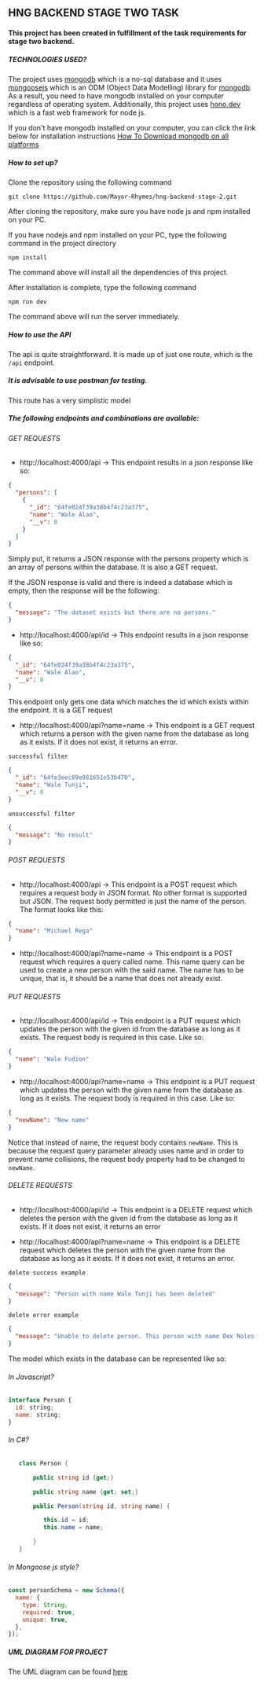 ## HNG BACKEND STAGE TWO TASK

#### This project has been created in fulfillment of the task requirements for stage two backend.

##### TECHNOLOGIES USED?

The project uses [mongodb](https://mongodb.com) which is a no-sql database and it uses [mongoosejs](https://mongoosejs.com) which is an ODM (Object Data Modelling) library for [mongodb](https://mongodb.com). As a result, you need to have mongodb installed on your computer regardless of operating system. Additionally, this project uses [hono.dev](https://hono.dev) which is a fast web framework for node js.

If you don't have mongodb installed on your computer, you can click the link below for installation instructions
[How To Download mongodb on all platforms](https://tutorial.techaltum.com/mongodb-installation.html)

##### How to set up?

Clone the repository using the following command

`git clone https://github.com/Mayor-Rhymes/hng-backend-stage-2.git`

After cloning the repository, make sure you have node js and npm installed on your PC.

If you have nodejs and npm installed on your PC, type the following command in the project directory

`npm install`

The command above will install all the dependencies of this project.

After installation is complete, type the following command

`npm run dev`

The command above will run the server immediately.

##### How to use the API

The api is quite straightforward. It is made up of just one route, which is the `/api` endpoint.

##### It is advisable to use postman for testing.

This route has a very simplistic model

##### The following endpoints and combinations are available:

###### GET REQUESTS

- http://localhost:4000/api -> This endpoint results in a json response like so:

```json
{
  "persons": [
    {
      "_id": "64fe024f39a38b4f4c23a375",
      "name": "Wale Alao",
      "__v": 0
    }
  ]
}
```

Simply put, it returns a JSON response with the persons property which is an array of persons within the database. It is also a GET request.

If the JSON response is valid and there is indeed a database which is empty, then the response will be the following:

```json
{
  "message": "The dataset exists but there are no persons."
}
```

- http://localhost:4000/api/id -> This endpoint results in a json response like so:

```json
{
  "_id": "64fe024f39a38b4f4c23a375",
  "name": "Wale Alao",
  "__v": 0
}
```

This endpoint only gets one data which matches the id which exists within the endpoint. It is a GET request

- http://localhost:4000/api?name=name -> This endpoint is a GET request which returns a person with the given name from the database as long as it exists. If it does not exist, it returns an error.

`successful filter`

```json
{
  "_id": "64fe3eec89e881651e53b470",
  "name": "Wale Tunji",
  "__v": 0
}
```

`unsuccessful filter`

```json
{
  "message": "No result"
}
```

###### POST REQUESTS

- http://localhost:4000/api -> This endpoint is a POST request which requires a request body in JSON format. No other format is supported but JSON. The request body permitted is just the name of the person. The format looks like this:

```json
{
  "name": "Michael Rega"
}
```

- http://localhost:4000/api?name=name -> This endpoint is a POST request which requires a query called name. This name query can be used to create a new person with the said name. The name has to be unique, that is, it should be a name that does not already exist.

###### PUT REQUESTS

- http://localhost:4000/api/id -> This endpoint is a PUT request which updates the person with the given id from the database as long as it exists. The request body is required in this case. Like so:

```json
{
  "name": "Wale Fudion"
}
```

- http://localhost:4000/api?name=name -> This endpoint is a PUT request which updates the person with the given name from the database as long as it exists. The request body is required in this case. Like so:

```json
{
  "newName": "New name"
}
```

Notice that instead of name, the request body contains `newName`. This is because the request query parameter already uses name and in order to prevent name collisions, the request body property had to be changed to `newName`.

###### DELETE REQUESTS

- http://localhost:4000/api/id -> This endpoint is a DELETE request which deletes the person with the given id from the database as long as it exists. If it does not exist, it returns an error

- http://localhost:4000/api?name=name -> This endpoint is a DELETE request which deletes the person with the given name from the database as long as it exists. If it does not exist, it returns an error.

`delete success example`

```json
{
  "message": "Person with name Wale Tunji has been deleted"
}
```

`delete error example`

```json
{
  "message": "Unable to delete person. This person with name Dex Noles probably does not exist"
}
```

The model which exists in the database can be represented like so:

###### In Javascript?

```js
interface Person {
  id: string;
  name: string;
}
```

###### In C#?

```c#
   class Person {

       public string id {get;}

       public string name {get; set;}

       public Person(string id, string name) {

          this.id = id;
          this.name = name;

       }
   }

```

###### In Mongoose js style?

```js
const personSchema = new Schema({
  name: {
    type: String,
    required: true,
    unique: true,
  },
});
```

##### UML DIAGRAM FOR PROJECT

The UML diagram can be found [here](https://github.com/Mayor-Rhymes/hng-backend-stage-2/blob/main/UML-IMAGES/UML_FOR_SCHEMA.png)
